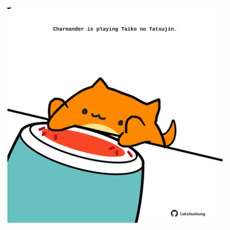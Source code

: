 <!-- built at 25/04/2021, 17:37:16 UTC -->
<p align="center">
  <img width="500" height="500" src="./ReadmeImage.svg">
</p>
